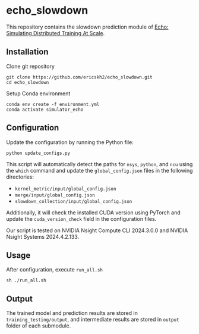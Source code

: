 # echo_slowdown

This repository contains the slowdown prediction module of [Echo: Simulating Distributed Training At Scale](https://arxiv.org/abs/2412.12487).

## Installation

Clone git repository
```
git clone https://github.com/ericskh2/echo_slowdown.git
cd echo_slowdown
```

Setup Conda environment
```
conda env create -f environment.yml
conda activate simulator_echo
```

## Configuration
Update the configuration by running the Python file:
```
python update_configs.py
```

This script will automatically detect the paths for `nsys`, `python`, and `ncu` using the `which` command and update the `global_config.json` files in the following directories:
- `kernel_metric/input/global_config.json`
- `merge/input/global_config.json`
- `slowdown_collection/input/global_config.json`

Additionally, it will check the installed CUDA version using PyTorch and update the `cuda_version_check` field in the configuration files.

Our script is tested on NVIDIA Nsight Compute CLI 2024.3.0.0 and NVIDIA Nsight Systems 2024.4.2.133.

## Usage
After configuration, execute `run_all.sh`
```
sh ./run_all.sh
```

## Output
The trained model and prediction results are stored in `training_testing/output`, and intermediate results are stored in `output` folder of each submodule.
